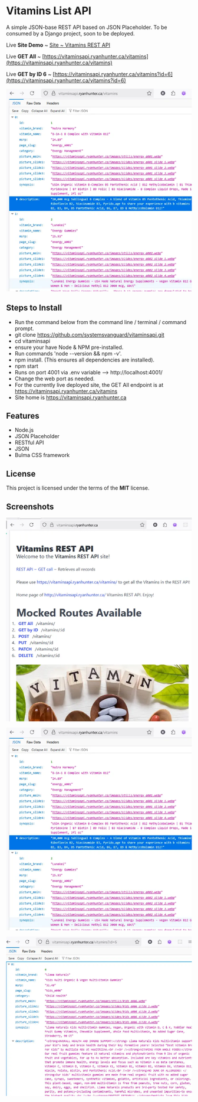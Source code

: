 # Vitamins List API 
A simple JSON-base REST API based on JSON Placeholder. To be consumed by a Django project, soon to be deployed.

Live **Site Demo** ~ [Site ~ Vitamins REST API](http://vitaminsapi.ryanhunter.ca/vitamins/) 

Live **GET All** ~ [https://vitaminsapi.ryanhunter.ca/vitamins](https://vitaminsapi.ryanhunter.ca/vitamins) 

Live **GET by ID 6** ~ [https://vitaminsapi.ryanhunter.ca/vitamins?id=6](https://vitaminsapi.ryanhunter.ca/vitamins?id=6) 

![Vitamins REST API ~ screen # 1](screens/screen_vitamins_02.webp )


## Steps to Install 
- Run the command below from the command line / terminal / command prompt.
- git clone https://github.com/systemsvanguard/vitaminsapi.git  
- cd vitaminsapi
- ensure your have Node & NPM pre-installed. 
- Run commands 'node --version && npm -v'.
- npm install.  (This ensures all dependencies are installed).
- npm start
- Runs on port 4001 via .env variable --> http://localhost:4001/ 
- Change the web port as needed.
- For the currently live deployed site, the GET All endpoint is at https://vitaminsapi.ryanhunter.ca/vitamins 
- Site home is https://vitaminsapi.ryanhunter.ca    


## Features
- Node.js
- JSON Placeholder
- RESTful API
- JSON 
- Bulma CSS framework 


## License
This project is licensed under the terms of the **MIT** license.


## Screenshots 

![Vitamins REST API ~ screenshot # 1](screens/screen_vitamins_01.webp) 

![Vitamins REST API ~ screenshot # 2](screens/screen_vitamins_02.webp) 

![Vitamins REST API ~ screenshot # 3](screens/screen_vitamins_03.webp)  
